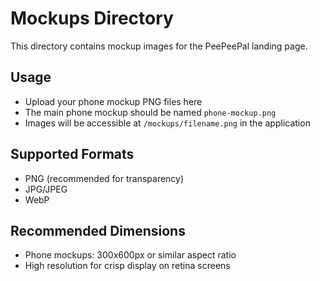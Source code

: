 # Mockups Directory

This directory contains mockup images for the PeePeePal landing page.

## Usage

- Upload your phone mockup PNG files here
- The main phone mockup should be named `phone-mockup.png`
- Images will be accessible at `/mockups/filename.png` in the application

## Supported Formats

- PNG (recommended for transparency)
- JPG/JPEG
- WebP

## Recommended Dimensions

- Phone mockups: 300x600px or similar aspect ratio
- High resolution for crisp display on retina screens